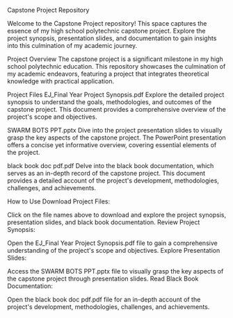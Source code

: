 Capstone Project Repository

Welcome to the Capstone Project repository! This space captures the essence of my high school polytechnic capstone project. Explore the project synopsis, presentation slides, and documentation to gain insights into this culmination of my academic journey.

Project Overview
The capstone project is a significant milestone in my high school polytechnic education. This repository showcases the culmination of my academic endeavors, featuring a project that integrates theoretical knowledge with practical application.

Project Files
EJ_Final Year Project Synopsis.pdf
Explore the detailed project synopsis to understand the goals, methodologies, and outcomes of the capstone project. This document provides a comprehensive overview of the project's scope and objectives.

SWARM BOTS PPT.pptx
Dive into the project presentation slides to visually grasp the key aspects of the capstone project. The PowerPoint presentation offers a concise yet informative overview, covering essential elements of the project.

black book doc pdf.pdf
Delve into the black book documentation, which serves as an in-depth record of the capstone project. This document provides a detailed account of the project's development, methodologies, challenges, and achievements.

How to Use
Download Project Files:

Click on the file names above to download and explore the project synopsis, presentation slides, and black book documentation.
Review Project Synopsis:

Open the EJ_Final Year Project Synopsis.pdf file to gain a comprehensive understanding of the project's scope and objectives.
Explore Presentation Slides:

Access the SWARM BOTS PPT.pptx file to visually grasp the key aspects of the capstone project through presentation slides.
Read Black Book Documentation:

Open the black book doc pdf.pdf file for an in-depth account of the project's development, methodologies, challenges, and achievements.
